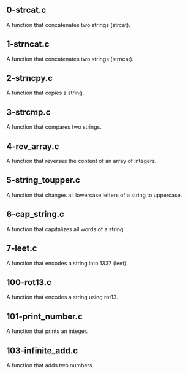 ## 0-strcat.c
A function that concatenates two strings (strcat).
## 1-strncat.c
A function that concatenates two strings (strncat).
## 2-strncpy.c
A function that copies a string.
## 3-strcmp.c
A function that compares two strings.
## 4-rev_array.c
A function that reverses the content of an array of integers.
## 5-string_toupper.c
A function that changes all lowercase letters of a string to uppercase.
## 6-cap_string.c
A function that capitalizes all words of a string.
## 7-leet.c
A function that encodes a string into 1337 (leet).
## 100-rot13.c
A function that encodes a string using rot13.
## 101-print_number.c
A function that prints an integer.
## 103-infinite_add.c
A function that adds two numbers.
